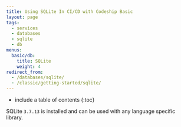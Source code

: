 ```yaml
---
title: Using SQLite In CI/CD with Codeship Basic
layout: page
tags:
  - services
  - databases
  - sqlite
  - db
menus:
  basic/db:
    title: SQLite
    weight: 4
redirect_from:
  - /databases/sqlite/
  - /classic/getting-started/sqlite/
---
```


* include a table of contents
{:toc}

SQLite `3.7.13` is installed and can be used with any language specific library.
